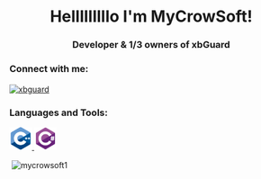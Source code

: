 <h1 align="center">Helllllllllo I'm MyCrowSoft!</h1>
<h3 align="center">Developer & 1/3 owners of xbGuard</h3>

<h3 align="left">Connect with me:</h3>
<p align="left">
<a href="https://discord.gg/xbguard" target="blank"><img align="center" src="https://raw.githubusercontent.com/rahuldkjain/github-profile-readme-generator/master/src/images/icons/Social/discord.svg" alt="xbguard" height="30" width="40" /></a>
</p>

<h3 align="left">Languages and Tools:</h3>
<p align="left"> <a href="https://www.w3schools.com/cpp/" target="_blank" rel="noreferrer"> <img src="https://raw.githubusercontent.com/devicons/devicon/master/icons/cplusplus/cplusplus-original.svg" alt="cplusplus" width="40" height="40"/> </a> <a href="https://www.w3schools.com/cs/" target="_blank" rel="noreferrer"> <img src="https://raw.githubusercontent.com/devicons/devicon/master/icons/csharp/csharp-original.svg" alt="csharp" width="40" height="40"/> </a> </p>

<p>&nbsp;<img align="center" src="https://github-readme-stats.vercel.app/api?username=mycrowsoft1&show_icons=true&locale=en&theme=jolly" alt="mycrowsoft1" /></p>
